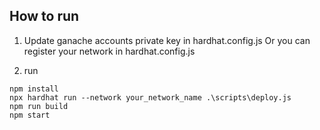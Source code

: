 ## How to run

1. Update ganache accounts private key in hardhat.config.js
   Or you can register your network in hardhat.config.js

2. run 
``` 
npm install 
npx hardhat run --network your_network_name .\scripts\deploy.js
npm run build
npm start
```
